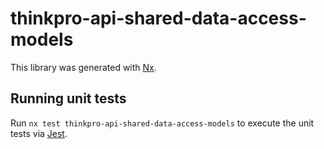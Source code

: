 # thinkpro-api-shared-data-access-models

This library was generated with [Nx](https://nx.dev).

## Running unit tests

Run `nx test thinkpro-api-shared-data-access-models` to execute the unit tests via [Jest](https://jestjs.io).
